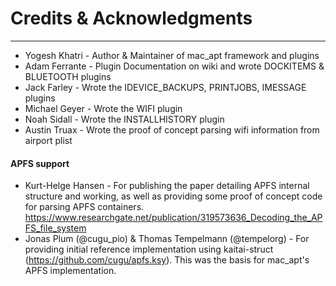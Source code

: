 # Credits & Acknowledgments
-------------------------

* Yogesh Khatri - Author & Maintainer of mac_apt framework and plugins
* Adam Ferrante - Plugin Documentation on wiki and wrote DOCKITEMS & BLUETOOTH plugins
* Jack Farley - Wrote the IDEVICE_BACKUPS, PRINTJOBS, IMESSAGE plugins
* Michael Geyer - Wrote the WIFI plugin
* Noah Sidall - Wrote the INSTALLHISTORY plugin
* Austin Truax - Wrote the proof of concept parsing wifi information from airport plist

#### APFS support 
* Kurt-Helge Hansen - For publishing the paper detailing APFS internal structure and working, as well as providing some proof of concept code for parsing APFS containers. https://www.researchgate.net/publication/319573636_Decoding_the_APFS_file_system
* Jonas Plum (@cugu_pio) & Thomas Tempelmann (@tempelorg) - For providing initial reference implementation using kaitai-struct (https://github.com/cugu/apfs.ksy). This was the basis for mac_apt's APFS implementation.
